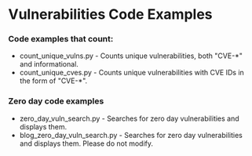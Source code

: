 # Vulnerabilities Code Examples

### Code examples that count:

* count_unique_vulns.py - Counts unique vulnerabilities, both "CVE-*" and informational.
* count_unique_cves.py - Counts unique vulnerabilities with CVE IDs in the form of "CVE-*".

### Zero day code examples

* zero_day_vuln_search.py - Searches for zero day vulnerabilities and displays them.
* blog_zero_day_vuln_search.py - Searches for zero day vulnerabilities and displays them.  Please do not modify.

